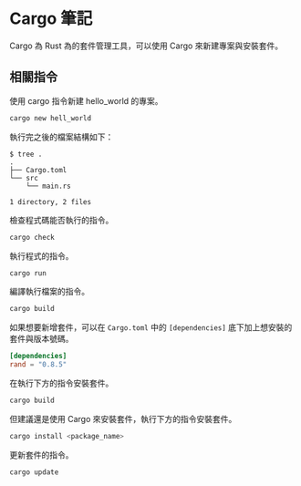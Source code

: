 # Cargo 筆記

Cargo 為 Rust 為的套件管理工具，可以使用 Cargo 來新建專案與安裝套件。

## 相關指令

使用 cargo 指令新建 hello_world 的專案。

```bash
cargo new hell_world
```

執行完之後的檔案結構如下：

```shell
$ tree .
.
├── Cargo.toml
└── src
    └── main.rs

1 directory, 2 files
```

檢查程式碼能否執行的指令。

```bash
cargo check
```

執行程式的指令。

```bash
cargo run
```

編譯執行檔案的指令。

```bash
cargo build
```

如果想要新增套件，可以在 `Cargo.toml` 中的 `[dependencies]` 底下加上想安裝的套件與版本號碼。

```toml
[dependencies]
rand = "0.8.5"
```

在執行下方的指令安裝套件。

```bash
cargo build
```

但建議還是使用 Cargo 來安裝套件，執行下方的指令安裝套件。

```bash
cargo install <package_name>
```

更新套件的指令。

```bash
cargo update
```
